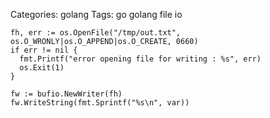 Categories: golang
Tags: go
      golang
      file
      io


    fh, err := os.OpenFile("/tmp/out.txt", os.O_WRONLY|os.O_APPEND|os.O_CREATE, 0660)
    if err != nil {
      fmt.Printf("error opening file for writing : %s", err)
      os.Exit(1)
    }

    fw := bufio.NewWriter(fh)
    fw.WriteString(fmt.Sprintf("%s\n", var))
